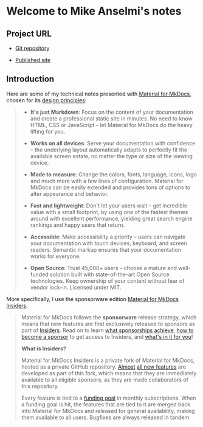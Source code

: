 # Welcome to Mike Anselmi's notes

## Project URL

* [Git repository](https://github.com/manselmi/notes/#readme)

* [Published site](https://github.com/pages/manselmi/notes/)

## Introduction

Here are some of my technical notes presented with [Material for
MkDocs](https://squidfunk.github.io/mkdocs-material/), chosen for its [design
principles](https://squidfunk.github.io/mkdocs-material/philosophy/#design-principles):

> * **It's just Markdown**: Focus on the content of your documentation and create a professional
>   static site in minutes. No need to know HTML, CSS or JavaScript – let Material for MkDocs do
>   the heavy lifting for you.
>
> * **Works on all devices**: Serve your documentation with confidence – the underlying layout
>   automatically adapts to perfectly fit the available screen estate, no matter the type or size of
>   the viewing device.
>
> * **Made to measure**: Change the colors, fonts, language, icons, logo and much more with a few
>   lines of configuration. Material for MkDocs can be easily extended and provides tons of options
>   to alter appearance and behavior.
>
> * **Fast and lightweight**: Don't let your users wait – get incredible value with a small
>   footprint, by using one of the fastest themes around with excellent performance, yielding great
>   search engine rankings and happy users that return.
>
> * **Accessible**: Make accessibility a priority – users can navigate your documentation with
>   touch devices, keyboard, and screen readers. Semantic markup ensures that your documentation
>   works for everyone.
>
> * **Open Source**: Trust 45,000+ users – choose a mature and well-funded solution built with
>   state-of-the-art Open Source technologies. Keep ownership of your content without fear of vendor
>   lock-in. Licensed under MIT.

More specifically, I use the sponsorware edition [Material for MkDocs
Insiders](https://squidfunk.github.io/mkdocs-material/insiders/):

> Material for MkDocs follows the **sponsorware** release strategy, which means
> that new features are first exclusively released to sponsors as part of
> [Insiders](https://squidfunk.github.io/mkdocs-material/insiders/#what-is-insiders).
> Read on to learn [what sponsorships
> achieve](https://squidfunk.github.io/mkdocs-material/insiders/#what-sponsorships-achieve), [how to
> become a sponsor](https://squidfunk.github.io/mkdocs-material/insiders/#how-to-become-a-sponsor)
> to get access to Insiders, and [what's in it for
> you](https://squidfunk.github.io/mkdocs-material/insiders/#whats-in-it-for-me)!
>
> **What is Insiders?**
>
> Material for MkDocs Insiders is a private fork of Material for MkDocs, hosted as a private
> GitHub repository. [Almost](https://squidfunk.github.io/mkdocs-material/insiders/#fn:1) [all new
> features](https://squidfunk.github.io/mkdocs-material/insiders/#whats-in-it-for-me) are developed
> as part of this fork, which means that they are immediately available to all eligible sponsors, as
> they are made collaborators of this repository.
>
> Every feature is tied to a [funding
> goal](https://squidfunk.github.io/mkdocs-material/insiders/#funding) in monthly subscriptions.
> When a funding goal is hit, the features that are tied to it are merged back into Material for
> MkDocs and released for general availability, making them available to all users. Bugfixes are
> always released in tandem.


<!-- vim: set ft=markdown : -->
